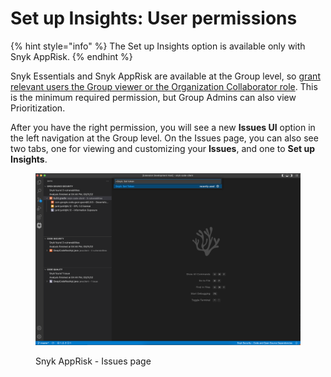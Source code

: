 # Set up Insights: User permissions

{% hint style="info" %}
The Set up Insights option is available only with Snyk AppRisk.
{% endhint %}

Snyk Essentials and Snyk AppRisk are available at the Group level, so [grant relevant users the Group viewer or the Organization Collaborator role](../../../snyk-admin/user-roles/user-role-management.md#manage-roles). This is the minimum required permission, but Group Admins can also view Prioritization.

After you have the right permission, you will see a new **Issues UI** option in the left navigation at the Group level. On the Issues page, you can also see two tabs, one for viewing and customizing your **Issues**, and one to **Set up Insights**.

<figure><img src="../../../.gitbook/assets/image (455).png" alt=""><figcaption><p>Snyk AppRisk - Issues page</p></figcaption></figure>
